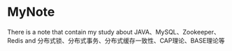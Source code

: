 # MyNote
There is a note that contain my study about JAVA、MySQL、Zookeeper、Redis and 分布式锁、分布式事务、分布式缓存一致性、CAP理论、BASE理论等
